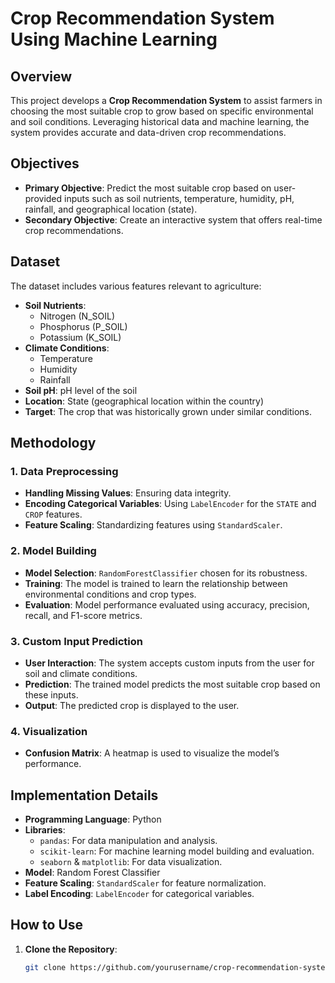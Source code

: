 # Crop Recommendation System Using Machine Learning

## Overview

This project develops a **Crop Recommendation System** to assist farmers in choosing the most suitable crop to grow based on specific environmental and soil conditions. Leveraging historical data and machine learning, the system provides accurate and data-driven crop recommendations.

## Objectives

- **Primary Objective**: Predict the most suitable crop based on user-provided inputs such as soil nutrients, temperature, humidity, pH, rainfall, and geographical location (state).
- **Secondary Objective**: Create an interactive system that offers real-time crop recommendations.

## Dataset

The dataset includes various features relevant to agriculture:
- **Soil Nutrients**:
  - Nitrogen (N_SOIL)
  - Phosphorus (P_SOIL)
  - Potassium (K_SOIL)
- **Climate Conditions**:
  - Temperature
  - Humidity
  - Rainfall
- **Soil pH**: pH level of the soil
- **Location**: State (geographical location within the country)
- **Target**: The crop that was historically grown under similar conditions.

## Methodology

### 1. Data Preprocessing
- **Handling Missing Values**: Ensuring data integrity.
- **Encoding Categorical Variables**: Using `LabelEncoder` for the `STATE` and `CROP` features.
- **Feature Scaling**: Standardizing features using `StandardScaler`.

### 2. Model Building
- **Model Selection**: `RandomForestClassifier` chosen for its robustness.
- **Training**: The model is trained to learn the relationship between environmental conditions and crop types.
- **Evaluation**: Model performance evaluated using accuracy, precision, recall, and F1-score metrics.

### 3. Custom Input Prediction
- **User Interaction**: The system accepts custom inputs from the user for soil and climate conditions.
- **Prediction**: The trained model predicts the most suitable crop based on these inputs.
- **Output**: The predicted crop is displayed to the user.

### 4. Visualization
- **Confusion Matrix**: A heatmap is used to visualize the model’s performance.

## Implementation Details

- **Programming Language**: Python
- **Libraries**:
  - `pandas`: For data manipulation and analysis.
  - `scikit-learn`: For machine learning model building and evaluation.
  - `seaborn` & `matplotlib`: For data visualization.
- **Model**: Random Forest Classifier
- **Feature Scaling**: `StandardScaler` for feature normalization.
- **Label Encoding**: `LabelEncoder` for categorical variables.

## How to Use

1. **Clone the Repository**:
   ```bash
   git clone https://github.com/yourusername/crop-recommendation-system.git
